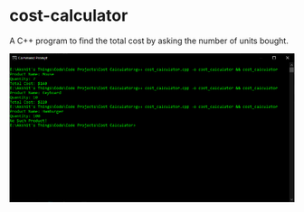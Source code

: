 # cost-calculator
A C++ program to find the total cost by asking the number of units bought.

![Output](output.png)
